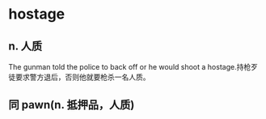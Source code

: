 # hostage

## n. 人质

The gunman told the police to back off or he would shoot a hostage.持枪歹徒要求警方退后，否则他就要枪杀一名人质。

## 同 pawn(n. 抵押品，人质)
